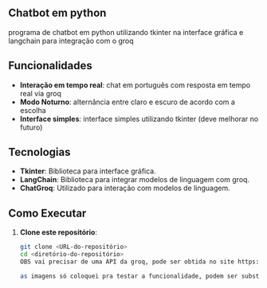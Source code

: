 ## Chatbot em python
programa de chatbot em python utilizando tkinter na interface gráfica e langchain para integração com o groq

## Funcionalidades
- **Interação em tempo real**: chat em português com resposta em tempo  real via groq
- **Modo Noturno**: alternância entre claro e escuro de acordo com a escolha
- **Interface simples**: interface simples utilizando tkinter (deve melhorar no futuro)

## Tecnologias
- **Tkinter**: Biblioteca para interface gráfica.
- **LangChain**: Biblioteca para integrar modelos de linguagem com groq.
- **ChatGroq**: Utilizado para interação com modelos de linguagem.

## Como Executar
1. **Clone este repositório**:
   ```bash
   git clone <URL-do-repositório>
   cd <diretório-do-repositório>
   OBS vai precisar de uma API da groq, pode ser obtida no site https://console.groq.com/keys

   as imagens só coloquei pra testar a funcionalidade, podem ser substituidas ou retiradas, tenho planos de melhorar a interface gráfica futuramente.
